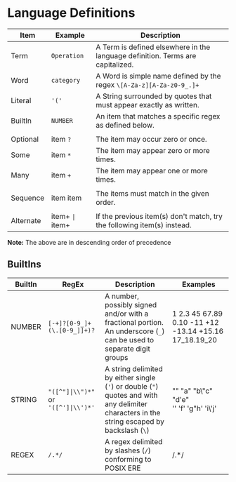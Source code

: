 # Language Definitions

| Item      | Example          | Description                                                                    |
| --------- | ---------------- | ------------------------------------------------------------------------------ |
| Term      | `Operation`      | A Term is defined elsewhere in the language definition. Terms are capitalized. |
| Word      | `category`       | A Word is simple name defined by the regex `\[A-Za-z][A-Za-z0-9_.]+`           |
| Literal   | `'('`            | A String surrounded by quotes that must appear exactly as written.             |
| BuiltIn   | `NUMBER`         | An item that matches a specific regex as defined below.                        |
|           |
| Optional  | item `?`         | The item may occur zero or once.                                               |
| Some      | item `*`         | The item may appear zero or more times.                                        |
| Many      | item `+`         | The item may appear one or more times.                                         |
|           |
| Sequence  | item item        | The items must match in the given order.                                       |
|           |
| Alternate | item+ `\|` item+ | If the previous item(s) don't match, try the following item(s) instead.        |

**Note:** The above are in descending order of precedence

## BuiltIns

| BuiltIn | RegEx                                | Description                                                                                                                                 | Examples                                              |
| ------- | ------------------------------------ | ------------------------------------------------------------------------------------------------------------------------------------------- | ----------------------------------------------------- |
| NUMBER  | `[-+]?[0-9_]+(\.[0-9_]]+)?`          | A number, possibly signed and/or with a fractional portion. An underscore (`_`) can be used to separate digit groups                        | 1 2.3 45 67.89 0.10 -11 +12 -13.14 +15.16 17_18.19_20 |
| STRING  | `"([^"]\|\\")*"` or `'([^']\|\\')*'` | A string delimited by either single (`'`) or double (`"`) quotes and with any delimiter characters in the string escaped by backslash (`\`) | "" "a" "b\\"c" "d'e" <br/> '' 'f' 'g"h' 'i\\'j'       |
| REGEX   | `/.*/`                               | A regex delimited by slashes (`/`) conforming to POSIX ERE                                                                                  | /.\*/                                                 |
